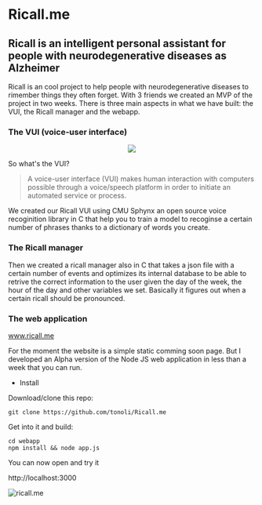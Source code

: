 # Ricall.me
## Ricall is an intelligent personal assistant for people with neurodegenerative diseases as Alzheimer 

Ricall is an cool project to help people with neurodegenerative diseases to rimember things they often forget. With 3 friends we created an MVP of the project in two weeks. There is three main aspects in what we have built: the VUI, the Ricall manager and the webapp.

### The VUI (voice-user interface)
<p align="center"> <img src="https://media.giphy.com/media/v1PSPwbLIrata/giphy.gif"> </p>

So what's the VUI? 
> A voice-user interface (VUI) makes human interaction with computers possible through a voice/speech platform in order to initiate an automated service or process.

We created our Ricall VUI using CMU Sphynx an open source voice recoginition library in C that help you to train a model to recoginse a certain number of phrases thanks to a dictionary of words you create. 


### The Ricall manager

Then we created a ricall manager also in C that takes a json file with a certain number of events and optimizes its internal database to be able to retrive the correct information to the user given the day of the week, the hour of the day and other variables we set. Basically it figures out when a certain ricall should be pronounced.

### The web application

www.ricall.me

For the moment the website is a simple static comming soon page. But I developed an Alpha version of the Node JS web application in less than a week that you can run.

* Install

Download/clone this repo:

	git clone https://github.com/tonoli/Ricall.me
	
Get into it and build:
	
	cd webapp
	npm install && node app.js
  

You can now open and try it
  
  http://localhost:3000 
  

<img alt="ricall.me" title="ricall.me webapp" src="https://pbs.twimg.com/media/DCvP9GCVYAAt9P3.jpg:medium">
